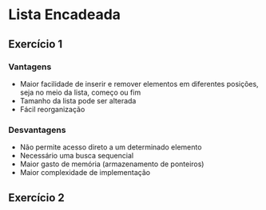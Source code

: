 # Lista Encadeada

## Exercício 1
### Vantagens
 - Maior facilidade de inserir e remover elementos em diferentes posições, seja no meio da lista, começo ou fim
 - Tamanho da lista pode ser alterada
 - Fácil reorganização
### Desvantagens
 - Não permite acesso direto a um determinado elemento
 - Necessário uma busca sequencial
 - Maior gasto de memória (armazenamento de ponteiros)
 - Maior complexidade de implementação

 ## Exercício 2
